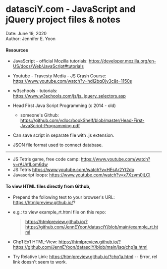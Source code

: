 # datasciY.com - JavaScript and jQuery project files & notes   

Date: June 19, 2020  
Author:  Jennifer E. Yoon  


#### Resources  

  * JavaScript - official Mozilla tutorials: https://developer.mozilla.org/en-US/docs/Web/JavaScript#tutorials  

  * Youtube - Travesty Media - JS Crash Course:  https://www.youtube.com/watch?v=hdI2bqOjy3c&t=1150s  
  
  * w3schools - tutorials: https://www.w3schools.com/js/js_jquery_selectors.asp  

  * Head First Java Script Programming (c 2014 - old)  
    - someone's Github: https://github.com/vdloc/bookShelf/blob/master/Head-First-JavaScript-Programming.pdf  

  * Can save script in separate file with .js extension.  

  * JSON file format used to connect database.  

---   

  * JS Tetris game, free code camp: https://www.youtube.com/watch?v=rAUn1Lom6dw  
  * JS Tetris https://www.youtube.com/watch?v=HEsAr2Yt2do  
  * Javascript loops: https://www.youtube.com/watch?v=x7Xzvm0iLCI  

#### To view HTML files directly from Github, 

  * Prepend the following text to your browser's URL: https://htmlpreview.github.io/?  

  * e.g.: to view example_rt.html file on this repo:
    > https://htmlpreview.github.io/?https://github.com/JennEYoon/datasciY/blob/main/example_rt.html  

  * Chp1 Ex1 HTML-View:  https://htmlpreview.github.io/?https://github.com/JennEYoon/datasciY/blob/main/jsq/chp1a.html
  * Try Relative Link:  https://htmlpreview.github.io/?chp1a.html  -- Error, rel link doesn't seem to work.  

